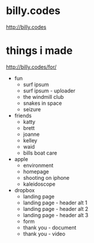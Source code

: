 # billy.codes
http://billy.codes

# things i made
http://billy.codes/for/


- fun
    + surf ipsum
    + surf ipsum - uploader
    + the windmill club
    + snakes in space
    + seizure
- friends
    + katty
    + brett
    + joanne
    + kelley
    + waid
    + bills boat care
- apple
    + environment
    + homepage
    + shooting on iphone
    + kaleidoscope
- dropbox
    + landing page
    + landing page - header alt 1
    + landing page - header alt 2
    + landing page - header alt 3
    + form
    + thank you - document
    + thank you - video

